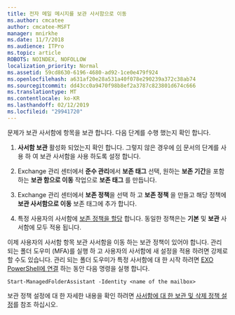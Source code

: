 ```yaml
---
title: 전자 메일 메시지를 보관 사서함으로 이동
ms.author: cmcatee
author: cmcatee-MSFT
manager: mnirkhe
ms.date: 11/7/2018
ms.audience: ITPro
ms.topic: article
ROBOTS: NOINDEX, NOFOLLOW
localization_priority: Normal
ms.assetid: 59cd8630-6196-4680-ad92-1ce0e479f924
ms.openlocfilehash: a631af20e28a531a40f078e290239a372c38ab74
ms.sourcegitcommit: dd43cc0a9470f98b8ef2a3787c823801d674c666
ms.translationtype: MT
ms.contentlocale: ko-KR
ms.lasthandoff: 02/12/2019
ms.locfileid: "29941720"
---
```

문제가 보관 사서함에 항목을 보관 합니다. 다음 단계를 수행 했는지 확인 합니다.
  
1. **사서함 보관** 활성화 되었는지 확인 합니다. 그렇지 않은 경우에 [이](https://docs.microsoft.com/office365/securitycompliance/enable-archive-mailboxes) 문서의 단계를 사용 하 여 보관 사서함을 사용 하도록 설정 합니다. 
    
2. Exchange 관리 센터에서 **준수 관리**에서 **보존 태그** 선택, 원하는 **보존 기간**을 포함 하는 **보관 함으로 이동** 작업으로 **보존 태그** 를 만듭니다.
    
3. Exchange 관리 센터에서 **보존 정책**을 선택 하 고 **보존 정책** 을 만들고 해당 정책에 **보관 사서함으로 이동** 보존 태그에 추가 합니다. 
    
4. 특정 사용자의 사서함에 [보존 정책을 할당](https://docs.microsoft.com/exchange/security-and-compliance/messaging-records-management/apply-retention-policy) 합니다. 동일한 정책은는 **기본** 및 **보관** 사서함에 모두 적용 됩니다. 
    
이제 사용자의 사서함 항목 보관 사서함을 이동 하는 보관 정책이 있어야 합니다. 관리 되는 폴더 도우미 (MFA)를 실행 하 고 사용자의 사서함에 새 설정을 적용 하려면 강제로 할 수도 있습니다. 관리 되는 폴더 도우미가 특정 사서함에 대 한 시작 하려면 [EXO PowerShell에 연결](https://docs.microsoft.com/powershell/exchange/exchange-online/connect-to-exchange-online-powershell/connect-to-exchange-online-powershell?view=exchange-ps) 하는 동안 다음 명령을 실행 합니다. 
  
```
Start-ManagedFolderAssistant -Identity <name of the mailbox>
```

보관 정책 설정에 대 한 자세한 내용을 확인 하려면 [사서함에 대 한 보관 및 삭제 정책 설정](https://docs.microsoft.com/office365/securitycompliance/set-up-an-archive-and-deletion-policy-for-mailboxes#step-1-enable-archive-mailboxes-for-users)를 참조 하십시오.
  

